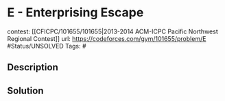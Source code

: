 # E - Enterprising Escape

contest: [[CFICPC/101655/101655|2013-2014 ACM-ICPC Pacific Northwest Regional Contest]]
url: https://codeforces.com/gym/101655/problem/E
#Status/UNSOLVED
Tags: #

## Description

## Solution

